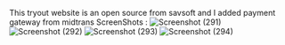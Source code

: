 This tryout website is an open source from savsoft and I added payment gateway from midtrans
ScreenShots :
![Screenshot (291)](https://user-images.githubusercontent.com/20903503/111561818-aa47b580-87c7-11eb-90fa-c44ce5b3e8f2.png)
![Screenshot (292)](https://user-images.githubusercontent.com/20903503/111561848-b9c6fe80-87c7-11eb-94f6-7e22f023f40c.png)
![Screenshot (293)](https://user-images.githubusercontent.com/20903503/111561857-bf244900-87c7-11eb-8205-3c54542ecb6c.png)
![Screenshot (294)](https://user-images.githubusercontent.com/20903503/111561839-b6337780-87c7-11eb-9eee-a22bbac8127a.png)
